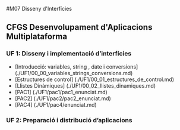 
#M07 Disseny d'Interfícies
## CFGS Desenvolupament d'Aplicacions Multiplataforma

### UF 1: Disseny i implementació d’interfícies
*  [Introducció: variables, string , date i conversions] (./UF1/00_00_variables_strings_conversions.md)
*  [Estructures de control] (./UF1/00_01_estructures_de_control.md)
*  [Llistes Dinàmiques] (./UF1/00_02_llistes_dinamiques.md)
*  [PAC1] (./UF1/pac1/pac1_enunciat.md)
*  [PAC2] (./UF1/pac2/pac2_enunciat.md)
*  [PAC4] (./UF1/pac4/enunciat.md)

### UF 2: Preparació i distribució d’aplicacions


